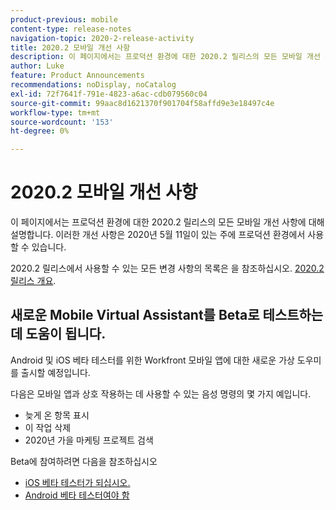 ```yaml
---
product-previous: mobile
content-type: release-notes
navigation-topic: 2020-2-release-activity
title: 2020.2 모바일 개선 사항
description: 이 페이지에서는 프로덕션 환경에 대한 2020.2 릴리스의 모든 모바일 개선 사항에 대해 설명합니다. 이러한 개선 사항은 2020년 5월 11일이 있는 주에 프로덕션 환경에서 사용할 수 있습니다.
author: Luke
feature: Product Announcements
recommendations: noDisplay, noCatalog
exl-id: 72f7641f-791e-4823-a6ac-cdb079560c04
source-git-commit: 99aac8d1621370f901704f58affd9e3e18497c4e
workflow-type: tm+mt
source-wordcount: '153'
ht-degree: 0%

---
```


# 2020.2 모바일 개선 사항

이 페이지에서는 프로덕션 환경에 대한 2020.2 릴리스의 모든 모바일 개선 사항에 대해 설명합니다. 이러한 개선 사항은 2020년 5월 11일이 있는 주에 프로덕션 환경에서 사용할 수 있습니다.

2020.2 릴리스에서 사용할 수 있는 모든 변경 사항의 목록은 을 참조하십시오. [2020.2 릴리스 개요](../../../product-announcements/product-releases/2020.2.-release-activity/2020-2-release-overview.md).

## 새로운 Mobile Virtual Assistant를 Beta로 테스트하는 데 도움이 됩니다.

Android 및 iOS 베타 테스터를 위한 Workfront 모바일 앱에 대한 새로운 가상 도우미를 출시할 예정입니다.

다음은 모바일 앱과 상호 작용하는 데 사용할 수 있는 음성 명령의 몇 가지 예입니다.

* 늦게 온 항목 표시
* 이 작업 삭제
* 2020년 가을 마케팅 프로젝트 검색

Beta에 참여하려면 다음을 참조하십시오

* [iOS 베타 테스터가 되십시오.](../../../workfront-basics/mobile-apps/using-the-workfront-mobile-app/ios-beta-tester.md)
* [Android 베타 테스터여야 함](../../../workfront-basics/mobile-apps/using-the-workfront-mobile-app/android-beta-tester.md)
